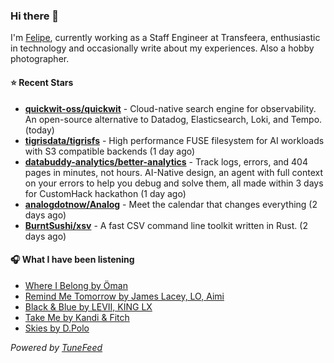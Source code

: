 ### Hi there 👋

I'm [Felipe](https://felipevm.com), currently working as a Staff Engineer at Transfeera, enthusiastic in technology and occasionally write about my experiences. Also a hobby photographer.

#### ⭐ Recent Stars
- **[quickwit-oss/quickwit](https://github.com/quickwit-oss/quickwit)** - Cloud-native search engine for observability. An open-source alternative to Datadog, Elasticsearch, Loki, and Tempo. (today)
- **[tigrisdata/tigrisfs](https://github.com/tigrisdata/tigrisfs)** - High performance FUSE filesystem for AI workloads with S3 compatible backends (1 day ago)
- **[databuddy-analytics/better-analytics](https://github.com/databuddy-analytics/better-analytics)** - Track logs, errors, and 404 pages in minutes, not hours. AI-Native design, an agent with full context on your errors to help you debug and solve them, all made within 3 days for CustomHack hackathon (1 day ago)
- **[analogdotnow/Analog](https://github.com/analogdotnow/Analog)** - Meet the calendar that changes everything (2 days ago)
- **[BurntSushi/xsv](https://github.com/BurntSushi/xsv)** - A fast CSV command line toolkit written in Rust. (2 days ago)

#### 🎧 What I have been listening
- [Where I Belong by Öman](https://open.spotify.com/track/5ObaVqhUVHcDwVVzLXuJF8)
- [Remind Me Tomorrow by James Lacey, LO, Aimi](https://open.spotify.com/track/0HPNSm3OSeTuGYEyQUXOto)
- [Black &amp; Blue by LEVII, KING LX](https://open.spotify.com/track/1xkuVT4MG9Rwa1V8dbyaqh)
- [Take Me by Kandi &amp; Fitch](https://open.spotify.com/track/7M1oDA4LxBgzM3uCh8ueuQ)
- [Skies by D.Polo](https://open.spotify.com/track/7DVc5y0ESy2cA1t8Grfmxa)

_Powered by [TuneFeed](https://tunefeed.app?ref=github.com)_
